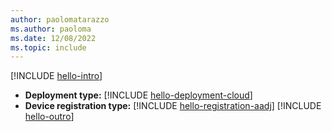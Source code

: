 ```yaml
---
author: paolomatarazzo
ms.author: paoloma
ms.date: 12/08/2022
ms.topic: include
---
```


[!INCLUDE [hello-intro](hello-intro.md)]
- **Deployment type:** [!INCLUDE [hello-deployment-cloud](hello-deployment-cloud.md)]
- **Device registration type:** [!INCLUDE [hello-registration-aadj](hello-registration-aadj.md)]
[!INCLUDE [hello-outro](hello-outro.md)]